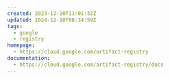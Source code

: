 ```yaml
---
created: 2023-12-20T11:01:32Z
updated: 2024-12-10T08:34:59Z
tags:
  - google
  - registry
homepage:
  - https://cloud.google.com/artifact-registry
documentation:
  - https://cloud.google.com/artifact-registry/docs
---
```

